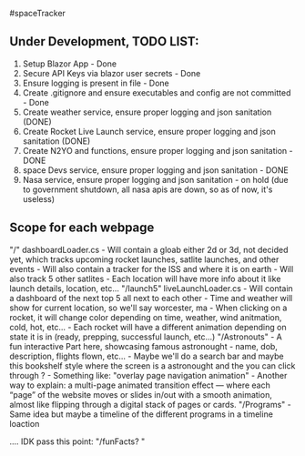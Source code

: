 #spaceTracker








Under Development, TODO LIST:
---------------------------------------------------
1) Setup Blazor App - Done 
2) Secure API Keys via blazor user secrets - Done
3) Ensure logging is present in file - Done
4) Create .gitignore and ensure executables and config are not committed - Done
5) Create weather service, ensure proper logging and json sanitation (DONE)
6) Create Rocket Live Launch service, ensure proper logging and json sanitation (DONE)
7) Create N2YO and functions, ensure proper logging and json sanitation - DONE
8) space Devs service, ensure proper logging and json sanitation - DONE
9) Nasa service, ensure proper logging and json sanitation - on hold (due to government shutdown, all nasa apis are down, so as of now, it's useless)


Scope for each webpage
-----------------------------------------------
"/" dashboardLoader.cs
    - Will contain a gloab either 2d or 3d, not decided yet, which tracks upcoming rocket launches, satlite launches, and other events
    - Will also contain a tracker for the ISS and where it is on earth
    - Will also track 5 other satlites
    - Each location will have more info about it like launch details, location, etc...
"/launch5" liveLaunchLoader.cs
    - Will contain a dashboard of the next top 5 all next to each other
    - Time and weather will show for current location, so we'll say worcester, ma
    - When clicking on a rocket, it will change color depending on time, weather, wind anitmation, cold, hot, etc... 
    - Each rocket will have a different animation depending on state it is in (ready, prepping, successful launch, etc...)
"/Astronouts"
    - A fun interactive Part here, showcasing famous astronought
    - name, dob, description, flights flown, etc... 
    - Maybe we'll do a search bar and maybe this bookshelf style where the screen is a astronought and the you can click through ? 
    - Something like: "overlay page navigation animation"
    - Another way to explain: a multi-page animated transition effect — where each “page” of the website moves or slides in/out with a smooth animation, almost like flipping through a digital stack of pages or cards.
"/Programs"
    - Same idea but maybe a timeline of the different programs in a timeline loaction

.... IDK pass this point: 
"/funFacts? "